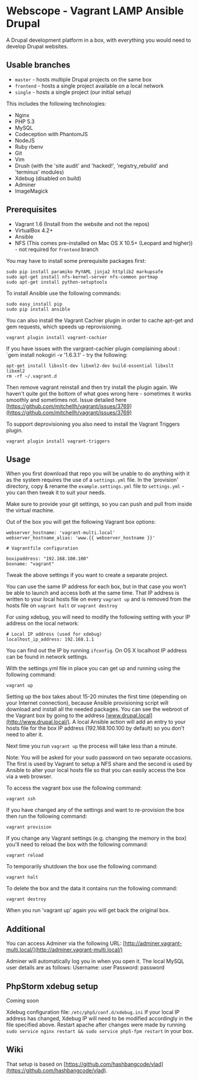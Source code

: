 Webscope - Vagrant LAMP Ansible Drupal
======================================

A Drupal development platform in a box, with everything you would need to develop Drupal websites.

## Usable branches ##
* `master` - hosts multiple Drupal projects on the same box
* `frontend` - hosts a single project available on a local network
* `single` - hosts a single project (our initial setup)

This includes the following technologies:

* Nginx
* PHP 5.3
* MySQL
* Codeception with PhantomJS
* NodeJS
* Ruby rbenv
* Git
* Vim
* Drush (with the 'site audit' and 'hacked!', 'registry_rebuild' and 'terminus' modules)
* Xdebug (disabled on build)
* Adminer
* ImageMagick

Prerequisites
-------------

* Vagrant 1.6 (Install from the website and not the repos)
* VirtualBox 4.2+
* Ansible
* NFS (This comes pre-installed on Mac OS X 10.5+ (Leopard and higher)) - not required for `frontend` branch


You may have to install some prerequisite packages first:

    sudo pip install paramiko PyYAML jinja2 httplib2 markupsafe
    sudo apt-get install nfs-kernel-server nfs-common portmap
    sudo apt-get install python-setuptools

To install Ansible use the following commands:

    sudo easy_install pip
    sudo pip install ansible


You can also install the Vagrant Cachier plugin in order to cache apt-get and gem requests, which speeds up reprovisioning.

    vagrant plugin install vagrant-cachier

If you have issues with the vargrant-cachier plugin complaining about : `gem install nokogiri -v '1.6.3.1' - try the following:

    apt-get install libxslt-dev libxml2-dev build-essential libxslt libxml2
    rm -rf ~/.vagrant.d

Then remove vagrant reinstall and then try install the plugin again. We haven't quite got the bottom of what goes wrong here - sometimes it works smoothly and sometimes not. Issue detailed here [https://github.com/mitchellh/vagrant/issues/3769](https://github.com/mitchellh/vagrant/issues/3769)

To support deprovisioning you also need to install the Vagrant Triggers plugin.

    vagrant plugin install vagrant-triggers

Usage
-----

When you first download that repo you will be unable to do anything with it as the system requires the use of a `settings.yml` file. In the 'provision' directory, copy & rename the `example.settings.yml` file to `settings.yml` - you can then tweak it to suit your needs.

Make sure to provide your git settings, so you can push and pull from inside the virtual machine.

Out of the box you will get the following Vagrant box options:

    webserver_hostname: 'vagrant-multi.local'
    webserver_hostname_alias: 'www.{{ webserver_hostname }}'

    # Vagrantfile configuration

    boxipaddress: "192.168.100.100"
    boxname: "vagrant"

Tweak the above settings if you want to create a separate project.

You can use the same IP address for each box, but in that case you won't be able to launch and access both at the same time.
That IP address is written to your local hosts file on every `vagrant up` and is removed from the hosts file on `vagrant halt` or `vagrant destroy`

For using xdebug, you will need to modify the following setting with your IP address on the local network:

    # Local IP address (used for xdebug)
    localhost_ip_address: 192.168.1.1

You can find out the IP by running `ifconfig`. On OS X localhost IP address can be found in network settings.

With the settings.yml file in place you can get up and running using the following command:

    vagrant up

Setting up the box takes about 15-20 minutes the first time (depending on your Internet connection), because Ansible provisioning script will download and install all the needed packages.
You can see the webroot of the Vagrant box by going to the address [www.drupal.local](http://www.drupal.local/).
A local Ansible action will add an entry to your hosts file for the box IP address (192.168.100.100 by default) so you don't need to alter it.

Next time you run `vagrant up` the process will take less than a minute.

Note: You will be asked for your sudo password on two separate occasions. The first is used by Vagrant to setup a NFS share and the second is used by Ansible to alter your local hosts file so that you can easily access the box via a web browser.

To access the vagrant box use the following command:

    vagrant ssh

If you have changed any of the settings and want to re-provision the box then run the following command:

    vagrant provision

If you change any Vagrant settings (e.g. changing the memory in the box) you'll need to reload the box with the following command:

    vagrant reload

To temporarily shutdown the box use the following command:

    vagrant halt

To delete the box and the data it contains run the following command:

    vagrant destroy

When you run 'vagrant up' again you will get back the original box.

Additional
----------
You can access Adminer via the following URL:
[http://adminer.vagrant-multi.local/](http://adminer.vagrant-multi.local/)

Adminer will automatically log you in when you open it. The local MySQL user details are as follows:
Username: user
Password: password

## PhpStorm xdebug setup ##
Coming soon

Xdebug configuration file: `/etc/php5/conf.d/xdebug.ini`
If your local IP address has changed, Xdebug IP will need to be modified accordingly in the file specified above.
Restart apache after changes were made by running `sudo service nginx restart && sudo service php5-fpm restart` in your box.

Wiki
----

That setup is based on [https://github.com/hashbangcode/vlad](https://github.com/hashbangcode/vlad).
